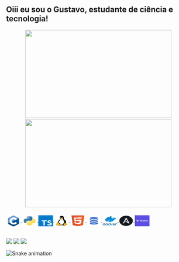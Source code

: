  ## Oiii eu sou o Gustavo, estudante de ciência e tecnologia!


<div align="center">
  <a href="https://github.com/tavaresisobe">
  <img height="240em" width="400" src="https://github-readme-stats.vercel.app/api?username=tavaresisobe&show_icons=true&theme=gotham&include_all_commits=true&count_private=true"/>
  <img height="240em" width="400" src="https://github-readme-stats.vercel.app/api/top-langs/?username=tavaresisobe&layout=compact&langs_count=7&theme=gotham"/>
</div>
<div style="display: inline_block"><br>
  <img align="center" alt="C" height="35" width="40" src="https://raw.githubusercontent.com/github/explore/master/topics/c/c.png"
</div>
 <img align="center" alt="Python" height="30" width="40" src="https://raw.githubusercontent.com/devicons/devicon/master/icons/python/python-original.svg">
 <img align="center" alt="TS" height="30" width="40" src="https://raw.githubusercontent.com/github/explore/master/topics/typescript/typescript.png">
 <img align="center" alt="LINUX" height="30" width="40" src="https://raw.githubusercontent.com/github/explore/master/topics/linux/linux.png">
 <img align="center" alt="HTML" height="30" width="40" src="https://raw.githubusercontent.com/devicons/devicon/master/icons/html5/html5-original.svg">
 <img align="center" alt="SQL" height="30" width="40" src="https://raw.githubusercontent.com/github/explore/master/topics/sql/sql.png">
 <img align="center" alt="DOCKER" height="30" width="40" src="https://raw.githubusercontent.com/github/explore/master/topics/docker/docker.png">
 <img align="center" alt="ANSIBLE" height="30" width="40" src="https://raw.githubusercontent.com/github/explore/master/topics/ansible/ansible.png">
 <img align="center" alt="TERRAFORM" height="30" width="40" src="https://raw.githubusercontent.com/github/explore/master/topics/terraform/terraform.png">
 
 ##
 
<div> 
  <a href="https://instagram.com/t.vares" target="_blank"><img src="https://img.shields.io/badge/-Instagram-%23E4405F?style=for-the-badge&logo=instagram&logoColor=white" target="_blank"></a>
  <a href = "mailto:gustavotavares1234@hotmail.com"><img src="https://img.shields.io/badge/-Gmail-%23333?style=for-the-badge&logo=gmail&logoColor=white" target="_blank"></a>
  <a href="www.linkedin.com/in/gustavo-tavares-isobe-529293181" target="_blank"><img src="https://img.shields.io/badge/-LinkedIn-%230077B5?style=for-the-badge&logo=linkedin&logoColor=white" target="_blank"></a> 
 
 
  ![Snake animation](https://github.com/tavaresisobe/tavaresisobe/blob/output/github-contribution-grid-snake.svg)


</div>
